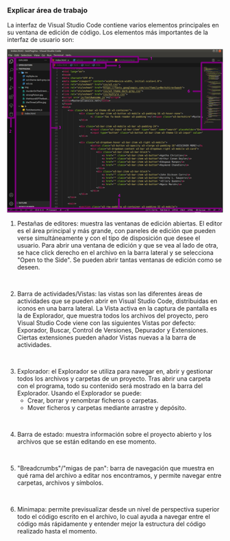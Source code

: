 ### Explicar área de trabajo

La interfaz de Visual Studio Code contiene varios elementos principales en su ventana de edición de código. Los elementos más importantes de la interfaz de usuario son:

![área de trabajo de VSC](img/vscWorkspace.png)


1. Pestañas de editores: muestra las ventanas de edición abiertas. El editor es el área principal y más grande, con paneles de edición que pueden verse simultáneamente y con el tipo de disposición que desee el usuario. Para abrir una ventana de edición y que se vea al lado de otra, se hace click derecho en el archivo en la barra lateral y se selecciona "Open to the Side". Se pueden abrir tantas ventanas de edición como se deseen.
<br>

2. Barra de actividades/Vistas: las vistas son las diferentes áreas de actividades que se pueden abrir en Visual Studio Code, distribuidas en iconos en una barra lateral. La Vista activa en la captura de pantalla es la de Explorador, que muestra todos los archivos del proyecto, pero Visual Studio Code viene con las siguientes Vistas por defecto: Exporador, Buscar, Control de Versiones, Depurador y Extensiones. Ciertas extensiones pueden añador Vistas nuevas a la barra de actividades.
<br>

3. Explorador: el Explorador se utiliza para navegar en, abrir y gestionar todos los archivos y carpetas de un proyecto. Tras abrir una carpeta con el programa, todo su contenido será mostrado en la barra del Explorador. Usando el Explorador se puede:
    - Crear, borrar y renombrar ficheros o carpetas.
    - Mover ficheros y carpetas mediante arrastre y depósito.
<br>

4. Barra de estado: muestra información sobre el proyecto abierto y los archivos que se están editando en ese momento.
<br>

5. "Breadcrumbs"/"migas de pan": barra de navegación que muestra en qué rama del archivo a editar nos encontramos, y permite navegar entre carpetas, archivos y símbolos.
<br>

6. Minimapa: permite previsualizar desde un nivel de perspectiva superior todo el código escrito en el archivo, lo cual ayuda a navegar entre el código más rápidamente y entender mejor la estructura del código realizado hasta el momento.
